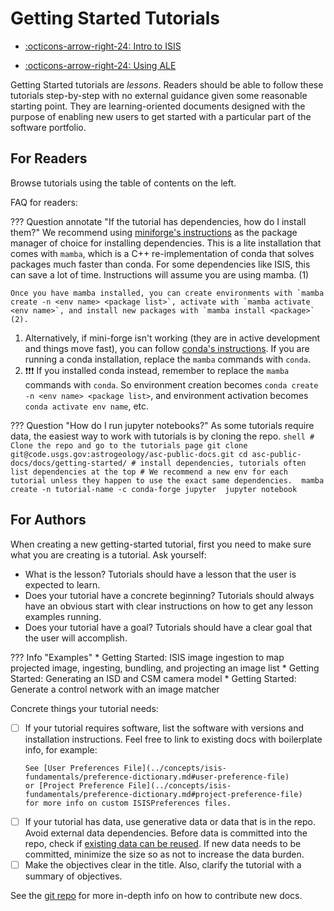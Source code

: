 # Getting Started Tutorials

<div class="grid cards" markdown>

-   [:octicons-arrow-right-24: Intro to ISIS](../getting-started/using-isis-first-steps/introduction-to-isis.md)

-   [:octicons-arrow-right-24: Using ALE](../getting-started/using-ale/index.md)

</div>

Getting Started tutorials are *lessons*. Readers should be able to follow these tutorials step-by-step with no external guidance given some reasonable starting point. They are learning-oriented documents designed with the purpose of enabling new users to get started with a particular part of the software portfolio. 

## For Readers 
[comment]: <> (This is a good place to mention any places for someone to start looking in. Highlight specific docs with high value or that we identify readers commonly want to see. You can also put info for users trying to get notebooks/tutorials running)

Browse tutorials using the table of contents on the left. 

FAQ for readers:

??? Question annotate "If the tutorial has dependencies, how do I install them?"
	We recommend using [miniforge's instructions](https://github.com/conda-forge/miniforge#install) as the package manager of choice for installing dependencies. This is a lite installation that comes with `mamba`, which is a C++ re-implementation of conda that solves packages much faster than conda. For some dependencies like ISIS, this can save a lot of time. Instructions will assume you are using mamba. (1) 

    Once you have mamba installed, you can create environments with `mamba create -n <env name> <package list>`, activate with `mamba activate <env name>`, and install new packages with `mamba install <package>` (2). 
    
1. Alternatively, if mini-forge isn't working (they are in active development and things move fast), you can follow [conda's instructions](https://docs.anaconda.com/free/anaconda/install/). If you are running a conda installation, replace the `mamba` commands with `conda`.
2. :exclamation::exclamation::exclamation: If you installed conda instead, remember to replace the `mamba` commands with `conda`. So environment creation becomes `conda create -n <env name> <package list>`, and environment activation becomes `conda activate env name`, etc.
    

??? Question "How do I run jupyter notebooks?" 
    As some tutorials require data, the easiest way to work with tutorials is by cloning the repo.
    ```shell
    # Clone the repo and go to the tutorials page
    git clone git@code.usgs.gov:astrogeology/asc-public-docs.git
    cd asc-public-docs/docs/getting-started/
    # install dependencies, tutorials often list dependencies at the top
    # We recommend a new env for each tutorial unless they happen to use the exact same dependencies. 
    mamba create -n tutorial-name -c conda-forge jupyter 
    jupyter notebook
    ``` 

## For Authors

When creating a new getting-started tutorial, first you need to make sure what you are creating is a tutorial. Ask yourself: 

* What is the lesson? Tutorials should have a lesson that the user is expected to learn. 
* Does your tutorial have a concrete beginning? Tutorials should always have an obvious start with clear instructions on how to get any lesson examples running. 
* Does your tutorial have a goal? Tutorials should have a clear goal that the user will accomplish. 

??? Info "Examples"
    * Getting Started: ISIS image ingestion to map projected image, ingesting, bundling, and projecting an image list 
    * Getting Started: Generating an ISD and CSM camera model
    * Getting Started: Generate a control network with an image matcher 

Concrete things your tutorial needs: 

- [ ] If your tutorial requires software, list the software with versions and installation instructions. Feel free to link to existing docs with boilerplate info, for example:
   ```
   See [User Preferences File](../concepts/isis-fundamentals/preference-dictionary.md#user-preference-file) 
   or [Project Preference File](../concepts/isis-fundamentals/preference-dictionary.md#project-preference-file) 
   for more info on custom ISISPreferences files.
   ```
- [ ] If your tutorial has data, use generative data or data that is in the repo. Avoid external data dependencies. Before data is committed into the repo, check if [existing data can be reused](https://github.com/DOI-USGS/asc-public-docs/tree/main/docs/assets). If new data needs to be committed, minimize the size so as not to increase the data burden. 
- [ ] Make the objectives clear in the title. Also, clarify the tutorial with a summary of objectives. 

See the [git repo](https://code.usgs.gov/astrogeology/asc-public-docs) for more in-depth info on how to contribute new docs. 
